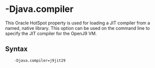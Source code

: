 <!--
* Copyright (c) 2017, 2022 IBM Corp. and others
*
* This program and the accompanying materials are made
* available under the terms of the Eclipse Public License 2.0
* which accompanies this distribution and is available at
* https://www.eclipse.org/legal/epl-2.0/ or the Apache
* License, Version 2.0 which accompanies this distribution and
* is available at https://www.apache.org/licenses/LICENSE-2.0.
*
* This Source Code may also be made available under the
* following Secondary Licenses when the conditions for such
* availability set forth in the Eclipse Public License, v. 2.0
* are satisfied: GNU General Public License, version 2 with
* the GNU Classpath Exception [1] and GNU General Public
* License, version 2 with the OpenJDK Assembly Exception [2].
*
* [1] https://www.gnu.org/software/classpath/license.html
* [2] http://openjdk.java.net/legal/assembly-exception.html
*
* SPDX-License-Identifier: EPL-2.0 OR Apache-2.0 OR GPL-2.0 WITH
* Classpath-exception-2.0 OR LicenseRef-GPL-2.0 WITH Assembly-exception
-->

# -Djava.compiler

This Oracle HotSpot property is used for loading a JIT compiler from a named, native library. This option can be used on the command line to specify the JIT compiler for the OpenJ9 VM.

## Syntax

        -Djava.compiler=j9jit29


<!-- OLD: 
## Explanation

Enable JIT compilation by setting to `j9jit<vm_version>`, where `<vm_version>` is the version of the J9 virtual machine. Use only digits, for example "29" for VM version 2.9. Check the output of the `java -version` command to confirm your VM level. (Equivalent to `–Xjit`).-->



<!-- ==== END OF TOPIC ==== djavacompiler.md ==== -->
